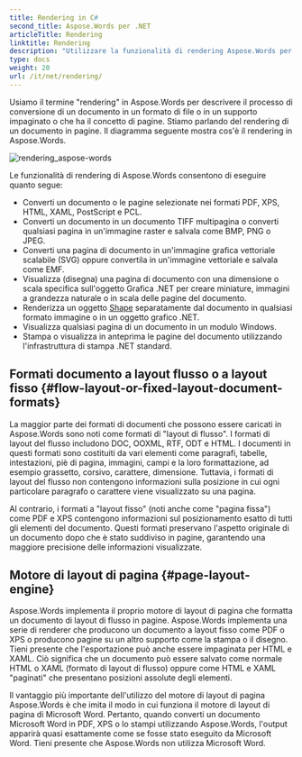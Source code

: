 ```yaml
---
title: Rendering in C#
second_title: Aspose.Words per .NET
articleTitle: Rendering
linktitle: Rendering
description: "Utilizzare la funzionalità di rendering Aspose.Words per .NET per formattare un documento con layout di flusso in pagine e convertire tale documento o le pagine selezionate in altri formati di documenti (PDF, HTML, XPS, ecc.) o immagini (TIFF, PNG, SVG, ecc.) per visualizzazione, ulteriori conversioni o stampa utilizzando C#."
type: docs
weight: 20
url: /it/net/rendering/
---
```


Usiamo il termine "rendering" in Aspose.Words per descrivere il processo di conversione di un documento in un formato di file o in un supporto impaginato o che ha il concetto di pagine. Stiamo parlando del rendering di un documento in pagine. Il diagramma seguente mostra cos'è il rendering in Aspose.Words.

![rendering_aspose-words](/words/net/rendering/rendering-1.png)

Le funzionalità di rendering di Aspose.Words consentono di eseguire quanto segue:

- Converti un documento o le pagine selezionate nei formati PDF, XPS, HTML, XAML, PostScript e PCL.
- Converti un documento in un documento TIFF multipagina o converti qualsiasi pagina in un'immagine raster e salvala come BMP, PNG o JPEG.
- Converti una pagina di documento in un'immagine grafica vettoriale scalabile (SVG) oppure convertila in un'immagine vettoriale e salvala come EMF.
- Visualizza (disegna) una pagina di documento con una dimensione o scala specifica sull'oggetto Grafica .NET per creare miniature, immagini a grandezza naturale o in scala delle pagine del documento.
- Renderizza un oggetto [Shape](https://reference.aspose.com/words/net/aspose.words.drawing/shape/) separatamente dal documento in qualsiasi formato immagine o in un oggetto grafico .NET.
- Visualizza qualsiasi pagina di un documento in un modulo Windows.
- Stampa o visualizza in anteprima le pagine del documento utilizzando l'infrastruttura di stampa .NET standard.

## Formati documento a layout flusso o a layout fisso {#flow-layout-or-fixed-layout-document-formats}

La maggior parte dei formati di documenti che possono essere caricati in Aspose.Words sono noti come formati di "layout di flusso". I formati di layout del flusso includono DOC, OOXML, RTF, ODT e HTML. I documenti in questi formati sono costituiti da vari elementi come paragrafi, tabelle, intestazioni, piè di pagina, immagini, campi e la loro formattazione, ad esempio grassetto, corsivo, carattere, dimensione. Tuttavia, i formati di layout del flusso non contengono informazioni sulla posizione in cui ogni particolare paragrafo o carattere viene visualizzato su una pagina.

Al contrario, i formati a "layout fisso" (noti anche come "pagina fissa") come PDF e XPS contengono informazioni sul posizionamento esatto di tutti gli elementi del documento. Questi formati preservano l'aspetto originale di un documento dopo che è stato suddiviso in pagine, garantendo una maggiore precisione delle informazioni visualizzate.

## Motore di layout di pagina {#page-layout-engine}

Aspose.Words implementa il proprio motore di layout di pagina che formatta un documento di layout di flusso in pagine. Aspose.Words implementa una serie di renderer che producono un documento a layout fisso come PDF o XPS o producono pagine su un altro supporto come la stampa o il disegno. Tieni presente che l'esportazione può anche essere impaginata per HTML e XAML. Ciò significa che un documento può essere salvato come normale HTML o XAML (formato di layout di flusso) oppure come HTML e XAML "paginati" che presentano posizioni assolute degli elementi.

Il vantaggio più importante dell'utilizzo del motore di layout di pagina Aspose.Words è che imita il modo in cui funziona il motore di layout di pagina di Microsoft Word. Pertanto, quando converti un documento Microsoft Word in PDF, XPS o lo stampi utilizzando Aspose.Words, l'output apparirà quasi esattamente come se fosse stato eseguito da Microsoft Word. Tieni presente che Aspose.Words non utilizza Microsoft Word.
